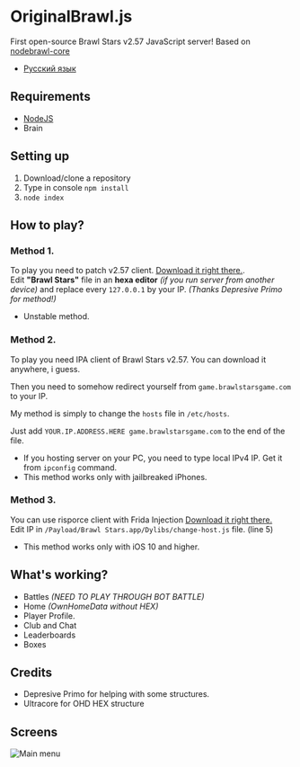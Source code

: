 # OriginalBrawl.js
First open-source Brawl Stars v2.57 JavaScript server! Based on [nodebrawl-core](https://github.com/tailsjs/nodebrawl-core)

* [Русский язык](/README-ru.md)

## Requirements
* [NodeJS](https://nodejs.org/)
* Brain

## Setting up
1. Download/clone a repository
2. Type in console `npm install`
3. `node index`

## How to play?
### Method 1.
To play you need to patch v2.57 client. [Download it right there.](https://www.mediafire.com/file/3rjv2h05rkbzyfu/OriginalBrawl+client_2.57_1684604111.ipa/file). <br>
Edit **"Brawl Stars"** file in an **hexa editor** *(if you run server from another device)* and replace every `127.0.0.1` by your IP. *(Thanks Depresive Primo for method!)*

* Unstable method.

### Method 2.
To play you need IPA client of Brawl Stars v2.57. You can download it anywhere, i guess.<br>

Then you need to somehow redirect yourself from `game.brawlstarsgame.com` to your IP.<br>

My method is simply to change the `hosts` file in `/etc/hosts`. <br>

Just add `YOUR.IP.ADDRESS.HERE game.brawlstarsgame.com` to the end of the file.

* If you hosting server on your PC, you need to type local IPv4 IP. Get it from `ipconfig` command.
* This method works only with jailbreaked iPhones.

### Method 3.
You can use risporce client with Frida Injection [Download it right there.](https://mega.nz/file/njxUTayD#srW_zwI36YG0M5JJbZJHneXeEmqfDRM6LftH9YgFnAQ) <br>
Edit IP in `/Payload/Brawl Stars.app/Dylibs/change-host.js` file. (line 5)
* This method works only with iOS 10 and higher.

## What's working?
* Battles *(NEED TO PLAY THROUGH BOT BATTLE)*
* Home *(OwnHomeData without HEX)*
* Player Profile.
* Club and Chat
* Leaderboards
* Boxes

## Credits
* Depresive Primo for helping with some structures.
* Ultracore for OHD HEX structure

## Screens
![Main menu](/Screens/menu.jpg)